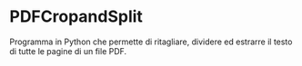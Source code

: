 # PDFCropandSplit
Programma in Python che permette di ritagliare, dividere ed estrarre il testo di tutte le pagine di un file PDF.
